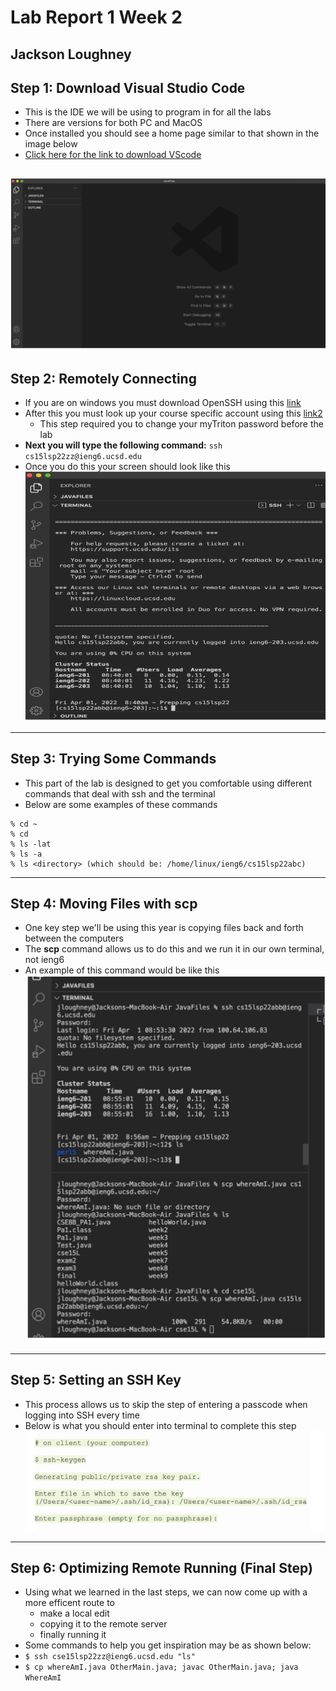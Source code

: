 # Lab Report 1 Week 2
## Jackson Loughney

## Step 1: Download Visual Studio Code
* This is the IDE we will be using to program in for all the labs
* There are versions for both PC and MacOS
* Once installed you should see a home page similar to that shown in the image below
* [Click here for the link to download VScode](https://code.visualstudio.com/)

![Image](VScodeInstall.png)
---
## Step 2: Remotely Connecting
* If you are on windows you must download OpenSSH using this [link](https://docs.microsoft.com/en-us/windows-server/administration/openssh/openssh_install_firstuse)
* After this you must look up your course specific account using this [link2](https://sdacs.ucsd.edu/~icc/index.php)
    * This step required you to change your myTriton password before the lab
* **Next you will type the following command:** ```ssh cs15lsp22zz@ieng6.ucsd.edu```
* Once you do this your screen should look like this
![Image](remotelyConnecting.png)
---
## Step 3: Trying Some Commands
* This part of the lab is designed to get you comfortable using different commands that deal with ssh and the terminal
* Below are some examples of these commands


```
% cd ~
% cd
% ls -lat
% ls -a
% ls <directory> (which should be: /home/linux/ieng6/cs15lsp22abc)
```



---
## Step 4: Moving Files with scp
* One key step we'll be using this year is copying files back and forth between the computers
* The **scp** command allows us to do this and we run it in our own terminal, not ieng6
* An example of this command would be like this 
![Image](scp.png)
---
## Step 5: Setting an SSH Key
* This process allows us to skip the step of entering a passcode when logging into SSH every time
* Below is what you should enter into terminal to complete this step
![Image](SSHkey.png)
---
## Step 6: Optimizing Remote Running (Final Step)
* Using what we learned in the last steps, we can now come up with a more efficent route to
    * make a local edit
    * copying it to the remote server
    * finally running it
* Some commands to help you get inspiration may be as shown below: 
* ```$ ssh cse15lsp22zz@ieng6.ucsd.edu "ls" ```
* ``` $ cp whereAmI.java OtherMain.java; javac OtherMain.java; java WhereAmI ```

